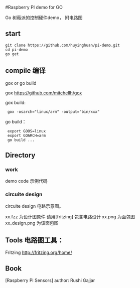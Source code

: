 #Raspberry PI  demo for  GO 

Go 树莓派的控制硬件demo， 附电路图

## start

```
git clone https://github.com/huyinghuan/pi-demo.git
cd pi-demo
go get
```

## compile 编译

gox or go build

gox https://github.com/mitchellh/gox

gox build:
```
 gox -osarch="linux/arm" -output="bin/xxx"
```

go build：

```
 export GOOS=linux
 export GOARCH=arm
 go build ...
```

##  Directory 

### work

demo code
示例代码

### circuite design

circuite design  电路示意图。

xx.fzz 为设计图原件 请用[fritzing] 包含电路设计
xx.png 为面包图
xx_design.png 为该面包图

## Tools 电路图工具： 

Fritzing http://fritzing.org/home/

## Book

[Raspberry Pi Sensors] author: Rushi Gajjar